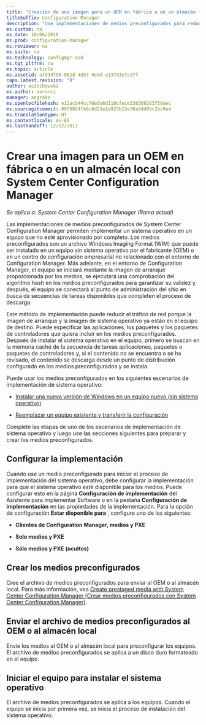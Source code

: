 ```yaml
---
title: "Creación de una imagen para un OEM en fábrica o en un almacén local"
titleSuffix: Configuration Manager
description: "Use implementaciones de medios preconfigurados para reducir el tráfico de red mientras implementa un sistema operativo en un equipo que no esté aprovisionado por completo."
ms.custom: na
ms.date: 10/06/2016
ms.prod: configuration-manager
ms.reviewer: na
ms.suite: na
ms.technology: configmgr-osd
ms.tgt_pltfrm: na
ms.topic: article
ms.assetid: a7d3df90-062d-4d57-9e9d-e137d3e7cd7f
caps.latest.revision: "8"
author: aczechowski
ms.author: aaroncz
manager: angrobe
ms.openlocfilehash: e12acb44cc78e0a6d118cfece538366263758aec
ms.sourcegitcommit: 08f9854fb6c6d21e1e923b13e38a64d0bc2bc9a4
ms.translationtype: HT
ms.contentlocale: es-ES
ms.lasthandoff: 12/12/2017
---
```

# <a name="create-an-image-for-an-oem-in-factory-or-a-local-depot-with-system-center-configuration-manager"></a>Crear una imagen para un OEM en fábrica o en un almacén local con System Center Configuration Manager

*Se aplica a: System Center Configuration Manager (Rama actual)*

Las implementaciones de medios preconfigurados de System Center Configuration Manager permiten implementar un sistema operativo en un equipo que no esté aprovisionado por completo. Los medios preconfigurados son un archivo Windows Imaging Format (WIM) que puede ser instalado en un equipo sin sistema operativo por el fabricante (OEM) o en un centro de configuración empresarial no relacionado con el entorno de Configuration Manager. Más adelante, en el entorno de Configuration Manager, el equipo se iniciará mediante la imagen de arranque proporcionada por los medios, se ejecutará una comprobación del algoritmo hash en los medios preconfigurados para garantizar su validez y, después, el equipo se conectará al punto de administración del sitio en busca de secuencias de tareas disponibles que completen el proceso de descarga.


Este método de implementación puede reducir el tráfico de red porque la imagen de arranque y la imagen de sistema operativo ya están en el equipo de destino. Puede especificar las aplicaciones, los paquetes y los paquetes de controladores que quiera incluir en los medios preconfigurados. Después de instalar el sistema operativo en el equipo, primero se buscan en la memoria caché de la secuencia de tareas aplicaciones, paquetes o paquetes de controladores y, si el contenido no se encuentra o se ha revisado, el contenido se descarga desde un punto de distribución configurado en los medios preconfigurados y se instala.  

 Puede usar los medios preconfigurados en los siguientes escenarios de implementación de sistema operativo:  

-   [Instalar una nueva versión de Windows en un equipo nuevo (sin sistema operativo)](install-new-windows-version-new-computer-bare-metal.md)  

-   [Reemplazar un equipo existente y transferir la configuración](replace-an-existing-computer-and-transfer-settings.md)  

 Complete las etapas de uno de los escenarios de implementación de sistema operativo y luego use las secciones siguientes para preparar y crear los medios preconfigurados.  

## <a name="configure-deployment-settings"></a>Configurar la implementación  
 Cuando use un medio preconfigurado para iniciar el proceso de implementación del sistema operativo, debe configurar la implementación para que el sistema operativo esté disponible para los medios. Puede configurar esto en la página **Configuración de implementación** del Asistente para implementar Software o en la pestaña **Configuración de implementación** en las propiedades de la implementación.  Para la opción de configuración **Estar disponible para** , configure uno de los siguientes:  

-   **Clientes de Configuration Manager, medios y PXE**  

-   **Solo medios y PXE**  

-   **Sólo medios y PXE (ocultos)**  

## <a name="create-the-prestaged-media"></a>Crear los medios preconfigurados  
 Cree el archivo de medios preconfigurados para enviar al OEM o al almacén local. Para más información, vea [Create prestaged media with System Center Configuration Manager (Crear medios preconfigurados con System Center Configuration Manager)](create-prestaged-media.md).  

## <a name="send-the-prestaged-media-file-to-the-oem-or-local-depot"></a>Enviar el archivo de medios preconfigurados al OEM o al almacén local  
 Envíe los medios al OEM o al almacén local para preconfigurar los equipos. El archivo de medios preconfigurados se aplica a un disco duro formateado en el equipo.  

## <a name="start-the-computer-to-install-the-operating-system"></a>Iniciar el equipo para instalar el sistema operativo  
 El archivo de medios preconfigurados se aplica a los equipos. Cuando el equipo se inicia por primera vez, se inicia el proceso de instalación del sistema operativo.  
